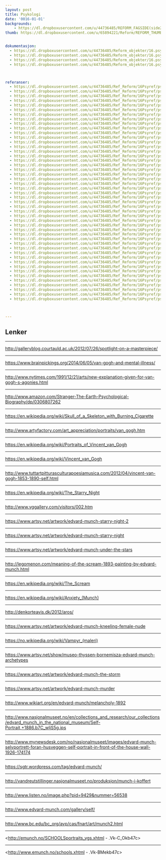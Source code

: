 ```yaml
---
layout: post
title: Psykologi
date: '0016-01-01'
backgrounds:
    - https://dl.dropboxusercontent.com/u/44736485/REFORM_FAGSIDE(side2)/16.Psykologi2m.jpg
thumb: https://dl.dropboxusercontent.com/u/65894221/Reform/REFORM_THUMBNAILS/16.Psykologi.jpg


dokumentasjon:
  - https://dl.dropboxusercontent.com/u/44736485/Reform_objekter/16.psyk1.jpg
  - https://dl.dropboxusercontent.com/u/44736485/Reform_objekter/16.psyk2.jpg
  - https://dl.dropboxusercontent.com/u/44736485/Reform_objekter/16.psyk3.jpg
  - https://dl.dropboxusercontent.com/u/44736485/Reform_objekter/16.psyk4.jpg



referanser:
  - https://dl.dropboxusercontent.com/u/44736485/Ref_Reform/16Psyref/psyref01.jpg
  - https://dl.dropboxusercontent.com/u/44736485/Ref_Reform/16Psyref/psyref02.jpg
  - https://dl.dropboxusercontent.com/u/44736485/Ref_Reform/16Psyref/psyref03.jpg
  - https://dl.dropboxusercontent.com/u/44736485/Ref_Reform/16Psyref/psyref04.jpg
  - https://dl.dropboxusercontent.com/u/44736485/Ref_Reform/16Psyref/psyref05.jpg
  - https://dl.dropboxusercontent.com/u/44736485/Ref_Reform/16Psyref/psyref06.jpg
  - https://dl.dropboxusercontent.com/u/44736485/Ref_Reform/16Psyref/psyref07.jpg
  - https://dl.dropboxusercontent.com/u/44736485/Ref_Reform/16Psyref/psyref08.jpg
  - https://dl.dropboxusercontent.com/u/44736485/Ref_Reform/16Psyref/psyref09.jpg
  - https://dl.dropboxusercontent.com/u/44736485/Ref_Reform/16Psyref/psyref10.jpg
  - https://dl.dropboxusercontent.com/u/44736485/Ref_Reform/16Psyref/psyref11.jpg
  - https://dl.dropboxusercontent.com/u/44736485/Ref_Reform/16Psyref/psyref12.jpg
  - https://dl.dropboxusercontent.com/u/44736485/Ref_Reform/16Psyref/psyref13.jpg
  - https://dl.dropboxusercontent.com/u/44736485/Ref_Reform/16Psyref/psyref14.jpg
  - https://dl.dropboxusercontent.com/u/44736485/Ref_Reform/16Psyref/psyref15.jpg
  - https://dl.dropboxusercontent.com/u/44736485/Ref_Reform/16Psyref/psyref16.jpg
  - https://dl.dropboxusercontent.com/u/44736485/Ref_Reform/16Psyref/psyref17.jpg
  - https://dl.dropboxusercontent.com/u/44736485/Ref_Reform/16Psyref/psyref18.jpg
  - https://dl.dropboxusercontent.com/u/44736485/Ref_Reform/16Psyref/psyref19.jpg
  - https://dl.dropboxusercontent.com/u/44736485/Ref_Reform/16Psyref/psyref20.jpg
  - https://dl.dropboxusercontent.com/u/44736485/Ref_Reform/16Psyref/psyref21.jpg
  - https://dl.dropboxusercontent.com/u/44736485/Ref_Reform/16Psyref/psyref22.jpg
  - https://dl.dropboxusercontent.com/u/44736485/Ref_Reform/16Psyref/psyref23.jpg
  - https://dl.dropboxusercontent.com/u/44736485/Ref_Reform/16Psyref/psyref24.jpg
  - https://dl.dropboxusercontent.com/u/44736485/Ref_Reform/16Psyref/psyref25.jpg
  - https://dl.dropboxusercontent.com/u/44736485/Ref_Reform/16Psyref/psyref25b.jpg
  - https://dl.dropboxusercontent.com/u/44736485/Ref_Reform/16Psyref/psyref26.jpg
  - https://dl.dropboxusercontent.com/u/44736485/Ref_Reform/16Psyref/psyref27.jpg
  - https://dl.dropboxusercontent.com/u/44736485/Ref_Reform/16Psyref/psyref27b.jpg
  - https://dl.dropboxusercontent.com/u/44736485/Ref_Reform/16Psyref/psyref28.jpg
  - https://dl.dropboxusercontent.com/u/44736485/Ref_Reform/16Psyref/psyref29.jpg
  - https://dl.dropboxusercontent.com/u/44736485/Ref_Reform/16Psyref/psyref29b.jpg
  - https://dl.dropboxusercontent.com/u/44736485/Ref_Reform/16Psyref/psyref30.jpg
  - https://dl.dropboxusercontent.com/u/44736485/Ref_Reform/16Psyref/psyref31.jpg
  - https://dl.dropboxusercontent.com/u/44736485/Ref_Reform/16Psyref/psyref32.jpg
  - https://dl.dropboxusercontent.com/u/44736485/Ref_Reform/16Psyref/psyref33.jpg
  - https://dl.dropboxusercontent.com/u/44736485/Ref_Reform/16Psyref/psyref34.jpg
  - https://dl.dropboxusercontent.com/u/44736485/Ref_Reform/16Psyref/psyref35.jpg
  - https://dl.dropboxusercontent.com/u/44736485/Ref_Reform/16Psyref/psyref35b.jpg
  - https://dl.dropboxusercontent.com/u/44736485/Ref_Reform/16Psyref/psyref35c.jpg
  - https://dl.dropboxusercontent.com/u/44736485/Ref_Reform/16Psyref/psyref36.jpg
  - https://dl.dropboxusercontent.com/u/44736485/Ref_Reform/16Psyref/psyref37.jpg
  - https://dl.dropboxusercontent.com/u/44736485/Ref_Reform/16Psyref/psyref37b.jpg
  - https://dl.dropboxusercontent.com/u/44736485/Ref_Reform/16Psyref/psyref38.jpg
  - https://dl.dropboxusercontent.com/u/44736485/Ref_Reform/16Psyref/psyref39.jpg
  - https://dl.dropboxusercontent.com/u/44736485/Ref_Reform/16Psyref/psyref40.jpg
  - https://dl.dropboxusercontent.com/u/44736485/Ref_Reform/16Psyref/psyref41.jpg



---
```



## Lenker

* * *
<http://galleryblog.courtauld.ac.uk/2012/07/26/spotlight-on-a-masterpiece/>

* * *
<https://www.brainpickings.org/2014/06/05/van-gogh-and-mental-illness/>

* * *
<http://www.nytimes.com/1991/12/21/arts/new-explanation-given-for-van-gogh-s-agonies.html>

* * *
<http://www.amazon.com/Stranger-The-Earth-Psychological-Biography/dp/0306807262>

* * *
<https://en.wikipedia.org/wiki/Skull_of_a_Skeleton_with_Burning_Cigarette>

* * *
<http://www.artyfactory.com/art_appreciation/portraits/van_gogh.htm>

* * *
<https://en.wikipedia.org/wiki/Portraits_of_Vincent_van_Gogh>

* * *
<https://en.wikipedia.org/wiki/Vincent_van_Gogh>

* * *
<http://www.tuttartpitturasculturapoesiamusica.com/2012/04/vincent-van-gogh-1853-1890-self.html>

* * *
<https://en.wikipedia.org/wiki/The_Starry_Night>

* * *
<http://www.vggallery.com/visitors/002.htm>

* * *
<https://www.artsy.net/artwork/edvard-munch-starry-night-2>

* * *
<https://www.artsy.net/artwork/edvard-munch-starry-night>

* * *
<https://www.artsy.net/artwork/edvard-munch-under-the-stars>

* * *
<http://legomenon.com/meaning-of-the-scream-1893-painting-by-edvard-munch.html>

* * *
<https://en.wikipedia.org/wiki/The_Scream>

* * *
<https://en.wikipedia.org/wiki/Anxiety_(Munch)>

* * *
<http://denkorteavis.dk/2012/aros/>

* * *
<https://www.artsy.net/artwork/edvard-munch-kneeling-female-nude>

* * *
<https://no.wikipedia.org/wiki/Vampyr_(maleri)>

* * *
<https://www.artsy.net/show/museo-thyssen-bornemisza-edvard-munch-archetypes>

* * *
<https://www.artsy.net/artwork/edvard-munch-the-storm>

* * *
<https://www.artsy.net/artwork/edvard-munch-murder>

* * *
<http://www.wikiart.org/en/edvard-munch/melancholy-1892>

* * *
<http://www.nasjonalmuseet.no/en/collections_and_research/our_collections/edvard_munch_in_the_national_museum/Self-Portrait,+1886.b7C_wljS5g.ips>

* * *
<http://www.mynewsdesk.com/no/nasjonalmuseet/images/edvard-munch-selvportrett-foran-husveggen-self-portrait-in-front-of-the-house-wall-1926-174174>

* * *
<https://sgtr.wordpress.com/tag/edvard-munch/>

* * *
<http://vandreutstillinger.nasjonalmuseet.no/produksjon/munch-i-koffert>

* * *
<http://www.listen.no/image.php?pid=9429&nummer=56538>

* * *
<http://www.edvard-munch.com/gallery/self/>

* * *
<http://www.bc.edu/bc_org/avp/cas/fnart/art/munch2.html>

* * *
<http://emunch.no/SCHOOLSportraits_vgs.xhtml - .Vk-C_Okb47c>

* * *
<http://www.emunch.no/schools.xhtml - .Vk-BMekb47c>

